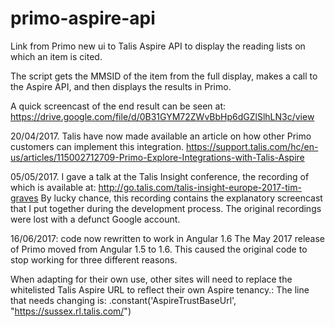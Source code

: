 # primo-aspire-api
Link from Primo new ui to Talis Aspire API to display the reading lists on which an item is cited.

The script gets the MMSID of the item from the full display, makes a call to the Aspire API, and then displays the results in Primo.

A quick screencast of the end result can be seen at:
https://drive.google.com/file/d/0B31GYM72ZWvBbHp6dGZlSlhLN3c/view

20/04/2017. Talis have now made available an article on how other Primo customers can implement this integration.  https://support.talis.com/hc/en-us/articles/115002712709-Primo-Explore-Integrations-with-Talis-Aspire

05/05/2017.  I gave a talk at the Talis Insight conference, the recording of which is available at:
 http://go.talis.com/talis-insight-europe-2017-tim-graves
By lucky chance, this recording contains the explanatory screencast that I put together during the development process.  The original recordings were lost with a defunct Google account.

16/06/2017: code now rewritten to work in Angular 1.6
The May 2017 release of Primo moved from Angular 1.5 to 1.6.
This caused the original code to stop working for three different reasons.

When adapting for their own use, other sites will need to replace the whitelisted Talis Aspire URL to reflect their own Aspire tenancy.:
The line that needs changing is:
        .constant('AspireTrustBaseUrl', "https://sussex.rl.talis.com/")
